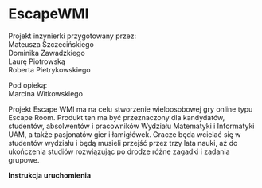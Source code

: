 # EscapeWMI

Projekt inżynierki przygotowany przez:  
Mateusza Szczecińskiego   
Dominika Zawadzkiego    
Laurę Piotrowską    
Roberta Pietrykowskiego     
  

Pod opieką:   
Marcina Witkowskiego

Projekt Escape WMI ma na celu stworzenie wieloosobowej gry online typu Escape Room.
Produkt ten ma być przeznaczony dla kandydatów, studentów, absolwentów i pracowników
Wydziału Matematyki i Informatyki UAM, a także pasjonatów gier i łamigłówek. Gracze będa
wcielać się w studentów wydziału i będą musieli przejść przez trzy lata nauki, aż do
ukończenia studiów rozwiązując po drodze różne zagadki i zadania grupowe.

<b> Instrukcja uruchomienia </b>

